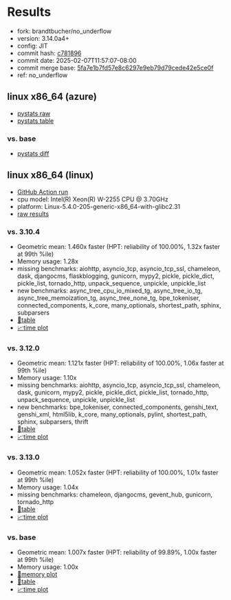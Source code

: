 # Results

- fork: brandtbucher/no_underflow
- version: 3.14.0a4+
- config: JIT
- commit hash: [c781896](https://github.com/brandtbucher/cpython/commit/c781896)
- commit date: 2025-02-07T11:57:07-08:00
- commit merge base: [5fa7e1b7fd57e8c6297e9eb79d79cede42e5ce0f](https://github.com/python/cpython/commit/5fa7e1b7fd57e8c6297e9eb79d79cede42e5ce0f)
- ref: no_underflow

## linux x86_64 (azure)

- [pystats raw](bm-20250207-azure-x86_64-brandtbucher-no_underflow-3.14.0a4%2B-c781896-pystats.json)
- [pystats table](bm-20250207-azure-x86_64-brandtbucher-no_underflow-3.14.0a4%2B-c781896-pystats.md)

### vs. base

- [pystats diff](bm-20250207-azure-x86_64-brandtbucher-no_underflow-3.14.0a4%2B-c781896-pystats-vs-base.md)

## linux x86_64 (linux)

- [GitHub Action run](https://github.com/faster-cpython/benchmarking/actions/runs/13207089839)
- cpu model: Intel(R) Xeon(R) W-2255 CPU @ 3.70GHz
- platform: Linux-5.4.0-205-generic-x86_64-with-glibc2.31
- [raw results](bm-20250207-linux-x86_64-brandtbucher-no_underflow-3.14.0a4%2B-c781896.json)

### vs. 3.10.4

- Geometric mean: 1.460x faster (HPT: reliability of 100.00%, 1.32x faster at 99th %ile)
- Memory usage: 1.28x
- missing benchmarks: aiohttp, asyncio_tcp, asyncio_tcp_ssl, chameleon, dask, djangocms, flaskblogging, gunicorn, mypy2, pickle, pickle_dict, pickle_list, tornado_http, unpack_sequence, unpickle, unpickle_list
- new benchmarks: async_tree_cpu_io_mixed_tg, async_tree_io_tg, async_tree_memoization_tg, async_tree_none_tg, bpe_tokeniser, connected_components, k_core, many_optionals, shortest_path, sphinx, subparsers
- [📄table](bm-20250207-linux-x86_64-brandtbucher-no_underflow-3.14.0a4%2B-c781896-vs-3.10.4.md)
- [📈time plot](bm-20250207-linux-x86_64-brandtbucher-no_underflow-3.14.0a4%2B-c781896-vs-3.10.4.svg)

### vs. 3.12.0

- Geometric mean: 1.121x faster (HPT: reliability of 100.00%, 1.06x faster at 99th %ile)
- Memory usage: 1.10x
- missing benchmarks: aiohttp, asyncio_tcp, asyncio_tcp_ssl, chameleon, dask, gunicorn, mypy2, pickle, pickle_dict, pickle_list, tornado_http, unpack_sequence, unpickle, unpickle_list
- new benchmarks: bpe_tokeniser, connected_components, genshi_text, genshi_xml, html5lib, k_core, many_optionals, pylint, shortest_path, sphinx, subparsers, thrift
- [📄table](bm-20250207-linux-x86_64-brandtbucher-no_underflow-3.14.0a4%2B-c781896-vs-3.12.0.md)
- [📈time plot](bm-20250207-linux-x86_64-brandtbucher-no_underflow-3.14.0a4%2B-c781896-vs-3.12.0.svg)

### vs. 3.13.0

- Geometric mean: 1.052x faster (HPT: reliability of 100.00%, 1.01x faster at 99th %ile)
- Memory usage: 1.04x
- missing benchmarks: chameleon, djangocms, gevent_hub, gunicorn, tornado_http
- [📄table](bm-20250207-linux-x86_64-brandtbucher-no_underflow-3.14.0a4%2B-c781896-vs-3.13.0.md)
- [📈time plot](bm-20250207-linux-x86_64-brandtbucher-no_underflow-3.14.0a4%2B-c781896-vs-3.13.0.svg)

### vs. base

- Geometric mean: 1.007x faster (HPT: reliability of 99.89%, 1.00x faster at 99th %ile)
- Memory usage: 1.00x
- [🧠memory plot](bm-20250207-linux-x86_64-brandtbucher-no_underflow-3.14.0a4%2B-c781896-vs-base-mem.svg)
- [📄table](bm-20250207-linux-x86_64-brandtbucher-no_underflow-3.14.0a4%2B-c781896-vs-base.md)
- [📈time plot](bm-20250207-linux-x86_64-brandtbucher-no_underflow-3.14.0a4%2B-c781896-vs-base.svg)

